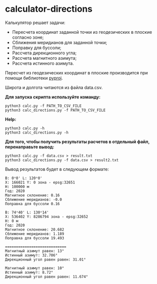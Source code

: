# calculator-directions
Калькулятор решает задачи:
- Пересчета координат заданной точки из геодезических в плоские согласно зоне;
- Сближения меридианов для заданной точки;
- Поправку для буссоли;
- Рассчета дирекционного угла;
- Рассчета магнитного азимута;
- Рассчета истинного азимута.

Пересчет из геодезических координат в плоские производится при помощи библиотеки [pyproj](https://pypi.org/project/pyproj/).

Широта и долгота читаются из файла data.csv. 

**Для запуска скрипта используйте команду:**
```
python3 calc.py -f PATH_TO_CSV_FILE
python3 calc_directions.py -f PATH_TO_CSV_FILE
```
**Help:**
```
python3 calc.py -h
python3 calc_directions.py -h
```

**Для того, чтобы получить результаты расчетов в отдельный файл, перенаправьте вывод:**
```
python3 calc.py -f data.csv > result.txt
python3 calc_directions.py -f data.csv > result2.txt
```
Вывод результатов будет в следующем формате:
```
B: 0ᵒ0' L: 120ᵒ0'
X: 166021 Y: 0 зона - epsg:32651
H: 100000 м
Год: 2020
Магнитное склонение: 0.16
Сближение меридианов: -0.0
Поправка для буссоли 0.16

B: 74ᵒ40' L: 130ᵒ14'
X: 536402 Y: 8286794 зона - epsg:32652
H: 0 м
Год: 2020
Магнитное склонение: 20.682
Сближение меридианов: 1.189
Поправка для буссоли 19.493

============================
Магнитный азимут равен: 13°
Истинный азимут: 32.706°
Дирекционный угол равен равен: 31.01°

Магнитный азимут равен: 10°
Истинный азимут: 8.72°
Дирекционный угол равен равен: 11.674°

```

